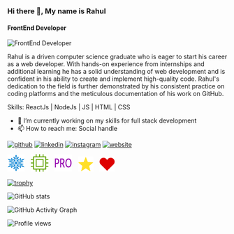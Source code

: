 ### Hi there 👋, My name is Rahul
#### FrontEnd Developer 
![FrontEnd Developer ](https://drive.google.com/file/d/1yEJTZpiXU-5GiddzWIHTeur7FfYGYlB_/view?usp=drive_link)

Rahul is a driven computer science graduate who is eager to start his career as a web developer.
With hands-on experience from internships and additional learning he has a solid understanding of web development and is confident in his ability to create and implement high-quality code. 
Rahul's dedication to the field is further demonstrated by his consistent practice on coding platforms and the meticulous documentation of his work on GitHub.

Skills: ReactJs | NodeJs | JS | HTML | CSS

- 🔭 I’m currently working on my skills for full stack development 
- 📫 How to reach me: Social handle 


[<img src='https://cdn.jsdelivr.net/npm/simple-icons@3.0.1/icons/github.svg' alt='github' height='40'>](https://github.com/RahuRabh)  [<img src='https://cdn.jsdelivr.net/npm/simple-icons@3.0.1/icons/linkedin.svg' alt='linkedin' height='40'>](https://www.linkedin.com/in/https://www.linkedin.com/in/rahurabh//)  [<img src='https://cdn.jsdelivr.net/npm/simple-icons@3.0.1/icons/instagram.svg' alt='instagram' height='40'>](https://www.instagram.com/ral.kum/)  [<img src='https://cdn.jsdelivr.net/npm/simple-icons@3.0.1/icons/icloud.svg' alt='website' height='40'>](https://portfolio-app-rahurabh.vercel.app/)  

<a href='https://archiveprogram.github.com/'><img src='https://raw.githubusercontent.com/acervenky/animated-github-badges/master/assets/acbadge.gif' width='40' height='40'></a> <a href='https://docs.github.com/en/developers'><img src='https://raw.githubusercontent.com/acervenky/animated-github-badges/master/assets/devbadge.gif' width='40' height='40'></a> <a href='https://github.com/pricing'><img src='https://raw.githubusercontent.com/acervenky/animated-github-badges/master/assets/pro.gif' width='40' height='40'></a> <a href='https://stars.github.com/'><img src='https://raw.githubusercontent.com/acervenky/animated-github-badges/master/assets/starbadge.gif' width='35' height='35'></a> <a href='https://docs.github.com/en/github/supporting-the-open-source-community-with-github-sponsors'><img src='https://raw.githubusercontent.com/acervenky/animated-github-badges/master/assets/sponsorbadge.gif' width='35' height='35'></a> 

[![trophy](https://github-profile-trophy.vercel.app/?username=RahuRabh)](https://github.com/ryo-ma/github-profile-trophy)

![GitHub stats](https://github-readme-stats.vercel.app/api?username=RahuRabh&show_icons=true)  

![GitHub Activity Graph](https://activity-graph.herokuapp.com/graph?username=RahuRabh)  

![Profile views](https://gpvc.arturio.dev/RahuRabh)  
